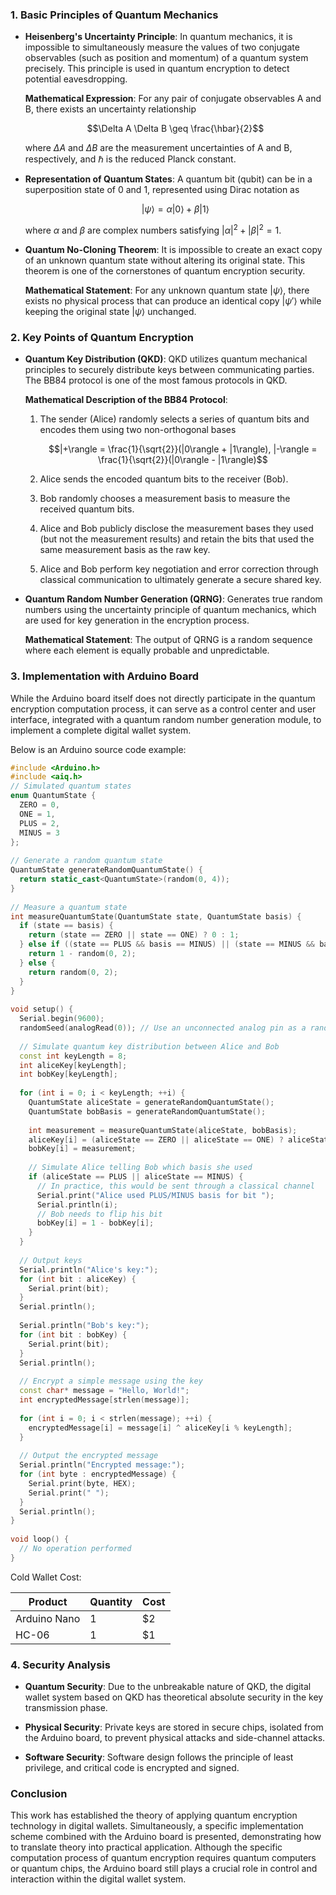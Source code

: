 ### 1. Basic Principles of Quantum Mechanics

- **Heisenberg's Uncertainty Principle**:
  In quantum mechanics, it is impossible to simultaneously measure the values of two conjugate observables (such as position and momentum) of a quantum system precisely. This principle is used in quantum encryption to detect potential eavesdropping.

  **Mathematical Expression**:
  For any pair of conjugate observables A and B, there exists an uncertainty relationship

  ```math
  \Delta A \Delta B \geq \frac{\hbar}{2}
  ```

  where $\Delta A$ and $\Delta B$ are the measurement uncertainties of A and B, respectively, and $\hbar$ is the reduced Planck constant.

- **Representation of Quantum States**:
  A quantum bit (qubit) can be in a superposition state of 0 and 1, represented using Dirac notation as

  ```math
  |\psi\rangle = \alpha |0\rangle + \beta |1\rangle
  ```

  where $\alpha$ and $\beta$ are complex numbers satisfying $|\alpha|^2 + |\beta|^2 = 1$.

- **Quantum No-Cloning Theorem**:
  It is impossible to create an exact copy of an unknown quantum state without altering its original state. This theorem is one of the cornerstones of quantum encryption security.

  **Mathematical Statement**:
  For any unknown quantum state $|\psi\rangle$, there exists no physical process that can produce an identical copy $|\psi'\rangle$ while keeping the original state $|\psi\rangle$ unchanged.

### 2. Key Points of Quantum Encryption

- **Quantum Key Distribution (QKD)**:
  QKD utilizes quantum mechanical principles to securely distribute keys between communicating parties. The BB84 protocol is one of the most famous protocols in QKD.

  **Mathematical Description of the BB84 Protocol**:
  1. The sender (Alice) randomly selects a series of quantum bits and encodes them using two non-orthogonal bases

 

 

     ```math
     |+\rangle = \frac{1}{\sqrt{2}}(|0\rangle + |1\rangle), |-\rangle = \frac{1}{\sqrt{2}}(|0\rangle - |1\rangle)
     ```

  2. Alice sends the encoded quantum bits to the receiver (Bob).
  3. Bob randomly chooses a measurement basis to measure the received quantum bits.
  4. Alice and Bob publicly disclose the measurement bases they used (but not the measurement results) and retain the bits that used the same measurement basis as the raw key.
  5. Alice and Bob perform key negotiation and error correction through classical communication to ultimately generate a secure shared key.

- **Quantum Random Number Generation (QRNG)**:
  Generates true random numbers using the uncertainty principle of quantum mechanics, which are used for key generation in the encryption process.

  **Mathematical Statement**:
  The output of QRNG is a random sequence where each element is equally probable and unpredictable.

### 3. Implementation with Arduino Board

While the Arduino board itself does not directly participate in the quantum encryption computation process, it can serve as a control center and user interface, integrated with a quantum random number generation module, to implement a complete digital wallet system.

Below is an Arduino source code example:

```cpp
#include <Arduino.h>  
#include <aiq.h>  
// Simulated quantum states  
enum QuantumState {  
  ZERO = 0,  
  ONE = 1,  
  PLUS = 2,  
  MINUS = 3  
};  
  
// Generate a random quantum state  
QuantumState generateRandomQuantumState() {  
  return static_cast<QuantumState>(random(0, 4));  
}  
  
// Measure a quantum state  
int measureQuantumState(QuantumState state, QuantumState basis) {  
  if (state == basis) {  
    return (state == ZERO || state == ONE) ? 0 : 1;  
  } else if ((state == PLUS && basis == MINUS) || (state == MINUS && basis == PLUS)) {  
    return 1 - random(0, 2);  
  } else {  
    return random(0, 2);  
  }  
}  
  
void setup() {  
  Serial.begin(9600);  
  randomSeed(analogRead(0)); // Use an unconnected analog pin as a random seed  
  
  // Simulate quantum key distribution between Alice and Bob  
  const int keyLength = 8;  
  int aliceKey[keyLength];  
  int bobKey[keyLength];  
  
  for (int i = 0; i < keyLength; ++i) {  
    QuantumState aliceState = generateRandomQuantumState();  
    QuantumState bobBasis = generateRandomQuantumState();  
  
    int measurement = measureQuantumState(aliceState, bobBasis);  
    aliceKey[i] = (aliceState == ZERO || aliceState == ONE) ? aliceState : measurement;  
    bobKey[i] = measurement;  
  
    // Simulate Alice telling Bob which basis she used  
    if (aliceState == PLUS || aliceState == MINUS) {  
      // In practice, this would be sent through a classical channel  
      Serial.print("Alice used PLUS/MINUS basis for bit ");  
      Serial.println(i);  
      // Bob needs to flip his bit  
      bobKey[i] = 1 - bobKey[i];  
    }  
  }  
  
  // Output keys  
  Serial.println("Alice's key:");  
  for (int bit : aliceKey) {  
    Serial.print(bit);  
  }  
  Serial.println();  
  
  Serial.println("Bob's key:");  
  for (int bit : bobKey) {  
    Serial.print(bit);  
  }  
  Serial.println();  
  
  // Encrypt a simple message using the key  
  const char* message = "Hello, World!";  
  int encryptedMessage[strlen(message)];  
  
  for (int i = 0; i < strlen(message); ++i) {  
    encryptedMessage[i] = message[i] ^ aliceKey[i % keyLength];  
  }  
  
  // Output the encrypted message  
  Serial.println("Encrypted message:");  
  for (int byte : encryptedMessage) {  
    Serial.print(byte, HEX);  
    Serial.print(" ");  
  }  
  Serial.println();  
}  
  
void loop() {  
  // No operation performed  
}
```

Cold Wallet Cost:

| Product     | Quantity | Cost |
| ----------- | -------- | ---- |
| Arduino Nano| 1        | $2   |
| HC-06       | 1        | $1   |

### 4. Security Analysis

- **Quantum Security**:
  Due to the unbreakable nature of QKD, the digital wallet system based on QKD has theoretical absolute security in the key transmission phase.

- **Physical Security**:
  Private keys are stored in secure chips, isolated from the Arduino board, to prevent physical attacks and side-channel attacks.

- **Software Security**:
  Software design follows the principle of least privilege, and critical code is encrypted and signed.

### Conclusion

This work has established the theory of applying quantum encryption technology in digital wallets. Simultaneously, a specific implementation scheme combined with the Arduino board is presented, demonstrating how to translate theory into practical application. Although the specific computation process of quantum encryption requires quantum computers or quantum chips, the Arduino board still plays a crucial role in control and interaction within the digital wallet system.
